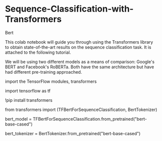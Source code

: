 # Sequence-Classification-with-Transformers
Bert 

This colab notebook will guide you through using the Transformers library to obtain state-of-the-art results on the sequence classification task. It is attached to the following tutorial.

We will be using two different models as a means of comparison: Google's BERT and Facebook's RoBERTa. Both have the same architecture but have had different pre-training approached.

import the TensorFlow modules, transformers

import tensorflow as tf

!pip install transformers

from transformers import (TFBertForSequenceClassification, 
                          BertTokenizer)

bert_model = TFBertForSequenceClassification.from_pretrained("bert-base-cased")

bert_tokenizer = BertTokenizer.from_pretrained("bert-base-cased")
